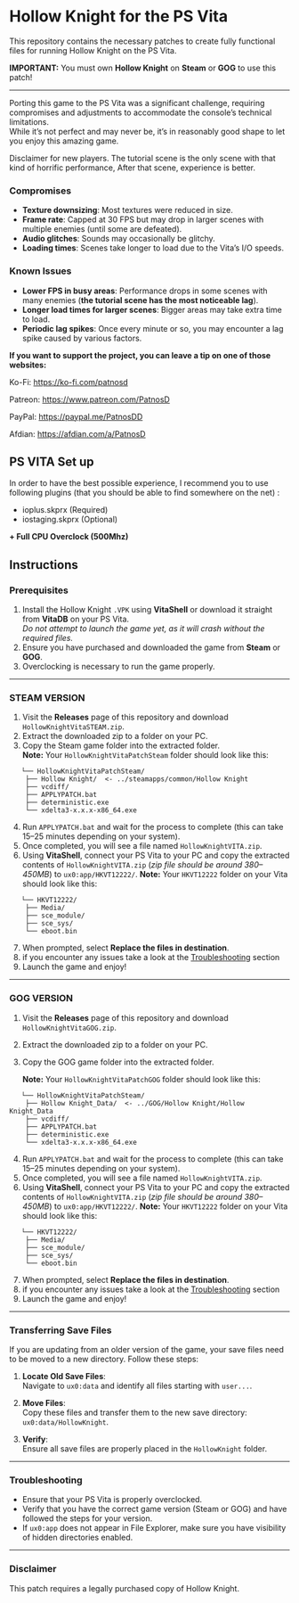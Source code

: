 # Hollow Knight for the PS Vita
This repository contains the necessary patches to create fully functional files for running Hollow Knight on the PS Vita.

**IMPORTANT:** You must own **Hollow Knight** on **Steam** or **GOG** to use this patch!  

---
Porting this game to the PS Vita was a significant challenge, requiring compromises and adjustments to accommodate the console’s technical limitations.  
While it’s not perfect and may never be, it’s in reasonably good shape to let you enjoy this amazing game.  

Disclaimer for new players. The tutorial scene is the only scene with that kind of horrific performance, After that scene, experience is better.

### Compromises  

- **Texture downsizing**: Most textures were reduced in size.  
- **Frame rate**: Capped at 30 FPS but may drop in larger scenes with multiple enemies (until some are defeated).  
- **Audio glitches**: Sounds may occasionally be glitchy.  
- **Loading times**: Scenes take longer to load due to the Vita’s I/O speeds.  

### Known Issues  

- **Lower FPS in busy areas**: Performance drops in some scenes with many enemies (**the tutorial scene has the most noticeable lag**).  
- **Longer load times for larger scenes**: Bigger areas may take extra time to load.  
- **Periodic lag spikes**: Once every minute or so, you may encounter a lag spike caused by various factors.  

**If you want to support the project, you can leave a tip on one of those websites:**

Ko-Fi: https://ko-fi.com/patnosd

Patreon: https://www.patreon.com/PatnosD

PayPal: https://paypal.me/PatnosDD

Afdian: https://afdian.com/a/PatnosD

## PS VITA Set up

In order to have the best possible experience, I recommend you to use following plugins (that you should be able to find somewhere on the net) :
- ioplus.skprx (Required)
- iostaging.skprx (Optional)

**+ Full CPU Overclock (500Mhz)**


## Instructions

### Prerequisites
1. Install the Hollow Knight `.VPK` using **VitaShell** or download it straight from **VitaDB** on your PS Vita.  
   *Do not attempt to launch the game yet, as it will crash without the required files.*
2. Ensure you have purchased and downloaded the game from **Steam** or **GOG**.
3. Overclocking is necessary to run the game properly.

---

### STEAM VERSION
1. Visit the **Releases** page of this repository and download `HollowKnightVitaSTEAM.zip`.
2. Extract the downloaded zip to a folder on your PC.
3. Copy the Steam game folder into the extracted folder.  
   **Note:** Your `HollowKnightVitaPatchSteam` folder should look like this:
```
   └── HollowKnightVitaPatchSteam/
    ├── Hollow Knight/  <- ../steamapps/common/Hollow Knight
    ├── vcdiff/
    ├── APPLYPATCH.bat
    ├── deterministic.exe
    └── xdelta3-x.x.x-x86_64.exe
```
4. Run `APPLYPATCH.bat` and wait for the process to complete (this can take 15–25 minutes depending on your system).
5. Once completed, you will see a file named `HollowKnightVITA.zip`.
6. Using **VitaShell**, connect your PS Vita to your PC and copy the extracted contents of `HollowKnightVITA.zip` (_zip file should be around 380–450MB_) to `ux0:app/HKVT12222/`.
   **Note:** Your `HKVT12222` folder on your Vita should look like this:
```
   └── HKVT12222/
    ├── Media/
    ├── sce_module/
    ├── sce_sys/
    └── eboot.bin
```
7. When prompted, select **Replace the files in destination**.
8. if you encounter any issues take a look at the [Troubleshooting](#troubleshooting) section
9. Launch the game and enjoy!

---

### GOG VERSION
1. Visit the **Releases** page of this repository and download `HollowKnightVitaGOG.zip`.
2. Extract the downloaded zip to a folder on your PC.
3. Copy the GOG game folder into the extracted folder.  

   **Note:** Your `HollowKnightVitaPatchGOG` folder should look like this:
```
   └── HollowKnightVitaPatchSteam/
    ├── Hollow Knight_Data/  <- ../GOG/Hollow Knight/Hollow Knight_Data
    ├── vcdiff/
    ├── APPLYPATCH.bat
    ├── deterministic.exe
    └── xdelta3-x.x.x-x86_64.exe
```
4. Run `APPLYPATCH.bat` and wait for the process to complete (this can take 15–25 minutes depending on your system).
5. Once completed, you will see a file named `HollowKnightVITA.zip`.
6. Using **VitaShell**, connect your PS Vita to your PC and copy the extracted contents of `HollowKnightVITA.zip` (_zip file should be around 380–450MB_) to `ux0:app/HKVT12222/`.
   **Note:** Your `HKVT12222` folder on your Vita should look like this:
```
   └── HKVT12222/
    ├── Media/
    ├── sce_module/
    ├── sce_sys/
    └── eboot.bin
```
7. When prompted, select **Replace the files in destination**.
8. if you encounter any issues take a look at the [Troubleshooting](#troubleshooting) section
9. Launch the game and enjoy!

---

### Transferring Save Files
If you are updating from an older version of the game, your save files need to be moved to a new directory. Follow these steps:

1. **Locate Old Save Files**:  
   Navigate to `ux0:data` and identify all files starting with `user...`.

2. **Move Files**:  
   Copy these files and transfer them to the new save directory:  
   `ux0:data/HollowKnight`.

3. **Verify**:  
   Ensure all save files are properly placed in the `HollowKnight` folder.

---

### Troubleshooting
- Ensure that your PS Vita is properly overclocked.  
- Verify that you have the correct game version (Steam or GOG) and have followed the steps for your version.
- If `ux0:app` does not appear in File Explorer, make sure you have visibility of hidden directories enabled.

---

### Disclaimer
This patch requires a legally purchased copy of Hollow Knight.
